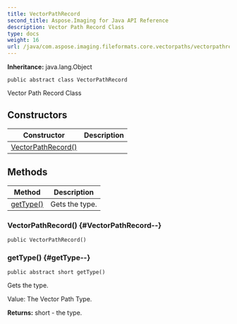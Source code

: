 ```yaml
---
title: VectorPathRecord
second_title: Aspose.Imaging for Java API Reference
description: Vector Path Record Class
type: docs
weight: 16
url: /java/com.aspose.imaging.fileformats.core.vectorpaths/vectorpathrecord/
---
```

**Inheritance:**
java.lang.Object
```
public abstract class VectorPathRecord
```

Vector Path Record Class
## Constructors

| Constructor | Description |
| --- | --- |
| [VectorPathRecord()](#VectorPathRecord--) |  |
## Methods

| Method | Description |
| --- | --- |
| [getType()](#getType--) | Gets the type. |
### VectorPathRecord() {#VectorPathRecord--}
```
public VectorPathRecord()
```


### getType() {#getType--}
```
public abstract short getType()
```


Gets the type.

Value: The Vector Path Type.

**Returns:**
short - the type.
